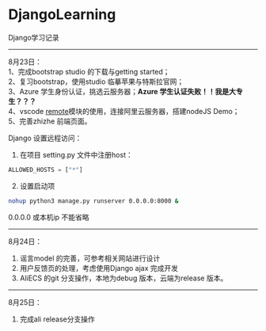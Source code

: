# DjangoLearning
Django学习记录

<hr>
8月23日：<br>
1、完成bootstrap studio 的下载与getting started；<br>
2、复习bootstrap，使用studio 临摹苹果与特斯拉官网；<br>
3、Azure 学生身份认证，挑选云服务器；<strong>Azure 学生认证失败！！我是大专生？？？</strong><br>
4、vscode <a href="https://code.visualstudio.com/docs/remote/remote-overview">remote</a>模块的使用，连接阿里云服务器，搭建nodeJS Demo；<br>
5、完善zhizhe 前端页面。<br>


Django 设置远程访问：
1. 在项目 setting.py 文件中注册host：
```python
ALLOWED_HOSTS = ["*"]
```

2. 设置启动项
```bash
nohup python3 manage.py runserver 0.0.0.0:8000 &
```
0.0.0.0 或本机ip 不能省略

<hr>

8月24日：<br>
1. 谣言model 的完善，可参考相关网站进行设计<br>
2. 用户反馈页的处理，考虑使用Django ajax 完成开发<br>
3. AliECS 的git 分支操作，本地为debug 版本，云端为release 版本。<br>


<hr>

8月25日：<br>
1. 完成ali release分支操作
